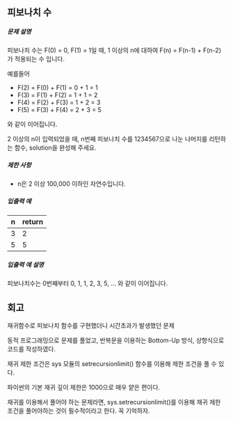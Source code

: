 ## 피보나치 수

##### 문제 설명

피보나치 수는 F(0) = 0, F(1) = 1일 때, 1 이상의 n에 대하여 F(n) = F(n-1) + F(n-2) 가 적용되는 수 입니다.

예를들어

- F(2) = F(0) + F(1) = 0 + 1 = 1
- F(3) = F(1) + F(2) = 1 + 1 = 2
- F(4) = F(2) + F(3) = 1 + 2 = 3
- F(5) = F(3) + F(4) = 2 + 3 = 5

와 같이 이어집니다.

2 이상의 n이 입력되었을 때, n번째 피보나치 수를 1234567으로 나눈 나머지를 리턴하는 함수, solution을 완성해 주세요.

##### 제한 사항

- n은 2 이상 100,000 이하인 자연수입니다.

##### 입출력 예

| n    | return |
| ---- | ------ |
| 3    | 2      |
| 5    | 5      |

##### 입출력 예 설명

피보나치수는 0번째부터 0, 1, 1, 2, 3, 5, ... 와 같이 이어집니다.

## 회고

재귀함수로 피보나치 함수를 구현했더니 시간초과가 발생했던 문제

동적 프로그래밍으로 문제를 풀었고, 반복문을 이용하는 Bottom-Up 방식, 상향식으로 코드를 작성하였다.

재귀 제한 조건은 sys 모듈의 setrecursionlimit() 함수를 이용해 제한 조건을 풀 수 있다.

파이썬의 기본 재귀 깊이 제한은 1000으로 매우 얕은 편이다. 

재귀를 이용해서 풀어야 하는 문제라면, sys.setrecursionlimit()를 이용해 재귀 제한 조건을 풀어야하는 것이 필수적이라고 한다. 꼭 기억하자. 